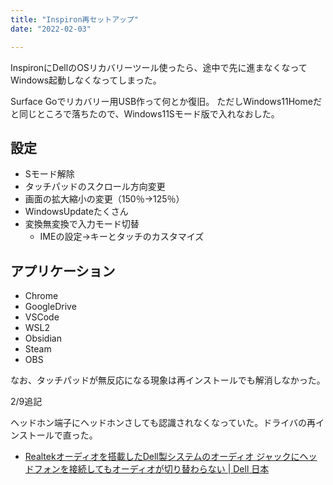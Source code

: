 ```yaml
---
title: "Inspiron再セットアップ"
date: "2022-02-03"

---
```


InspironにDellのOSリカバリーツール使ったら、途中で先に進まなくなってWindows起動しなくなってしまった。

Surface Goでリカバリー用USB作って何とか復旧。
ただしWindows11Homeだと同じところで落ちたので、Windows11Sモード版で入れなおした。

## 設定
- Sモード解除
- タッチパッドのスクロール方向変更
- 画面の拡大縮小の変更（150％→125％）
- WindowsUpdateたくさん
- 変換無変換で入力モード切替
  - IMEの設定→キーとタッチのカスタマイズ

## アプリケーション
- Chrome
- GoogleDrive
- VSCode
- WSL2
- Obsidian
- Steam
- OBS

なお、タッチパッドが無反応になる現象は再インストールでも解消しなかった。

2/9追記

ヘッドホン端子にヘッドホンさしても認識されなくなっていた。ドライバの再インストールで直った。
- [Realtekオーディオを搭載したDell製システムのオーディオ ジャックにヘッドフォンを接続してもオーディオが切り替わらない | Dell 日本](https://www.dell.com/support/kbdoc/ja-jp/000123261/%E3%82%AA%E3%83%BC%E3%83%87%E3%82%A3%E3%82%AA-%E9%9D%9E%E3%82%B9%E3%82%A4%E3%83%83%E3%83%81-%E3%83%98%E3%83%83%E3%83%89%E3%83%95%E3%82%A9%E3%83%B3%E3%82%92%E4%BD%BF%E7%94%A8%E3%81%97%E3%81%A6%E3%81%84%E3%82%8B%E5%A0%B4%E5%90%88%E3%81%AF-dell-%E3%82%B7%E3%82%B9%E3%83%86%E3%83%A0-realtek-%E3%82%AA%E3%83%BC%E3%83%87%E3%82%A3%E3%82%AA%E3%82%92%E6%90%AD%E8%BC%89%E3%81%97%E3%81%A6%E3%81%84%E3%82%8B%E5%A0%B4%E5%90%88%E3%81%AF)

